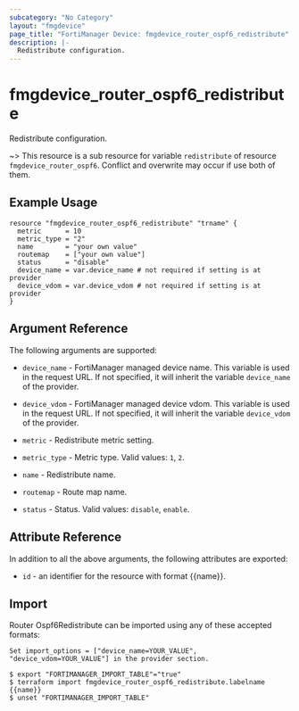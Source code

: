 ```yaml
---
subcategory: "No Category"
layout: "fmgdevice"
page_title: "FortiManager Device: fmgdevice_router_ospf6_redistribute"
description: |-
  Redistribute configuration.
---
```


# fmgdevice_router_ospf6_redistribute
Redistribute configuration.

~> This resource is a sub resource for variable `redistribute` of resource `fmgdevice_router_ospf6`. Conflict and overwrite may occur if use both of them.



## Example Usage

```hcl
resource "fmgdevice_router_ospf6_redistribute" "trname" {
  metric      = 10
  metric_type = "2"
  name        = "your own value"
  routemap    = ["your own value"]
  status      = "disable"
  device_name = var.device_name # not required if setting is at provider
  device_vdom = var.device_vdom # not required if setting is at provider
}
```

## Argument Reference


The following arguments are supported:

* `device_name` - FortiManager managed device name. This variable is used in the request URL. If not specified, it will inherit the variable `device_name` of the provider.
* `device_vdom` - FortiManager managed device vdom. This variable is used in the request URL. If not specified, it will inherit the variable `device_vdom` of the provider.

* `metric` - Redistribute metric setting.
* `metric_type` - Metric type. Valid values: `1`, `2`.

* `name` - Redistribute name.
* `routemap` - Route map name.
* `status` - Status. Valid values: `disable`, `enable`.



## Attribute Reference

In addition to all the above arguments, the following attributes are exported:
* `id` - an identifier for the resource with format {{name}}.

## Import

Router Ospf6Redistribute can be imported using any of these accepted formats:
```
Set import_options = ["device_name=YOUR_VALUE", "device_vdom=YOUR_VALUE"] in the provider section.

$ export "FORTIMANAGER_IMPORT_TABLE"="true"
$ terraform import fmgdevice_router_ospf6_redistribute.labelname {{name}}
$ unset "FORTIMANAGER_IMPORT_TABLE"
```

